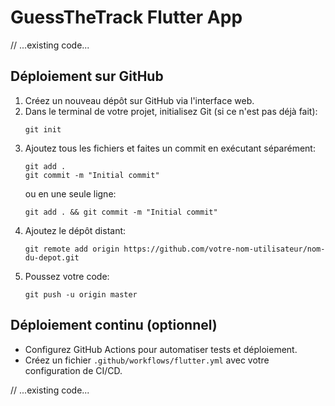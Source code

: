 # GuessTheTrack Flutter App

// ...existing code...

## Déploiement sur GitHub

1. Créez un nouveau dépôt sur GitHub via l'interface web.
2. Dans le terminal de votre projet, initialisez Git (si ce n'est pas déjà fait):
   ```
   git init
   ```
3. Ajoutez tous les fichiers et faites un commit en exécutant séparément:
   ```
   git add .
   git commit -m "Initial commit"
   ```
   ou en une seule ligne:
   ```
   git add . && git commit -m "Initial commit"
   ```
4. Ajoutez le dépôt distant:
   ```
   git remote add origin https://github.com/votre-nom-utilisateur/nom-du-depot.git
   ```
5. Poussez votre code:
   ```
   git push -u origin master
   ```

## Déploiement continu (optionnel)

- Configurez GitHub Actions pour automatiser tests et déploiement.
- Créez un fichier `.github/workflows/flutter.yml` avec votre configuration de CI/CD.

// ...existing code...
